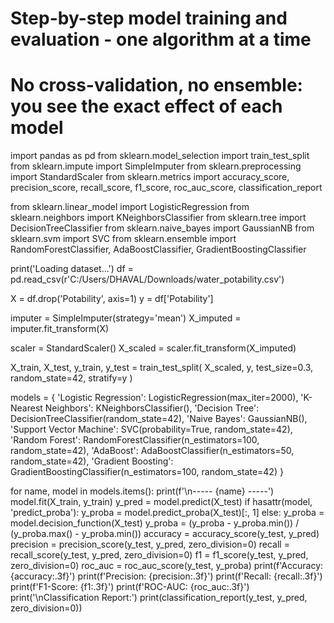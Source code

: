 # Step-by-step model training and evaluation - one algorithm at a time
# No cross-validation, no ensemble: you see the exact effect of each model

import pandas as pd
from sklearn.model_selection import train_test_split
from sklearn.impute import SimpleImputer
from sklearn.preprocessing import StandardScaler
from sklearn.metrics import accuracy_score, precision_score, recall_score, f1_score, roc_auc_score, classification_report

from sklearn.linear_model import LogisticRegression
from sklearn.neighbors import KNeighborsClassifier
from sklearn.tree import DecisionTreeClassifier
from sklearn.naive_bayes import GaussianNB
from sklearn.svm import SVC
from sklearn.ensemble import RandomForestClassifier, AdaBoostClassifier, GradientBoostingClassifier

print('Loading dataset...')
df = pd.read_csv(r'C:/Users/DHAVAL/Downloads/water_potability.csv')

X = df.drop('Potability', axis=1)
y = df['Potability']

imputer = SimpleImputer(strategy='mean')
X_imputed = imputer.fit_transform(X)

scaler = StandardScaler()
X_scaled = scaler.fit_transform(X_imputed)

X_train, X_test, y_train, y_test = train_test_split(
    X_scaled, y, test_size=0.3, random_state=42, stratify=y
)

models = {
    'Logistic Regression': LogisticRegression(max_iter=2000),
    'K-Nearest Neighbors': KNeighborsClassifier(),
    'Decision Tree': DecisionTreeClassifier(random_state=42),
    'Naive Bayes': GaussianNB(),
    'Support Vector Machine': SVC(probability=True, random_state=42),
    'Random Forest': RandomForestClassifier(n_estimators=100, random_state=42),
    'AdaBoost': AdaBoostClassifier(n_estimators=50, random_state=42),
    'Gradient Boosting': GradientBoostingClassifier(n_estimators=100, random_state=42)
}

for name, model in models.items():
    print(f'\n----- {name} -----')
    model.fit(X_train, y_train)
    y_pred = model.predict(X_test)
    if hasattr(model, 'predict_proba'):
        y_proba = model.predict_proba(X_test)[:, 1]
    else:
        y_proba = model.decision_function(X_test)
        y_proba = (y_proba - y_proba.min()) / (y_proba.max() - y_proba.min())
    accuracy = accuracy_score(y_test, y_pred)
    precision = precision_score(y_test, y_pred, zero_division=0)
    recall = recall_score(y_test, y_pred, zero_division=0)
    f1 = f1_score(y_test, y_pred, zero_division=0)
    roc_auc = roc_auc_score(y_test, y_proba)
    print(f'Accuracy:  {accuracy:.3f}')
    print(f'Precision: {precision:.3f}')
    print(f'Recall:    {recall:.3f}')
    print(f'F1-Score:  {f1:.3f}')
    print(f'ROC-AUC:   {roc_auc:.3f}')
    print('\nClassification Report:')
    print(classification_report(y_test, y_pred, zero_division=0))


